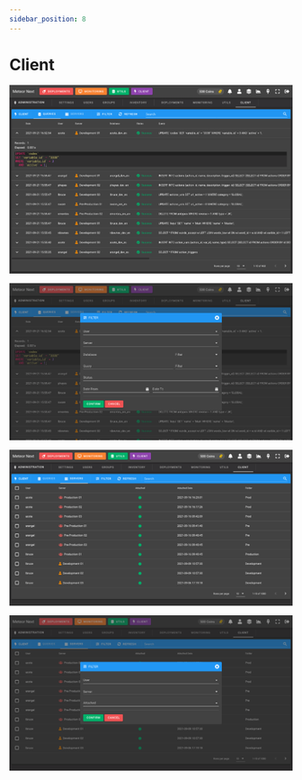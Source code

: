 ```yaml
---
sidebar_position: 8
---
```


# Client

![alt text](../../../assets/administration/admin-client-queries.png "Admin - Client - Queries")

![alt text](../../../assets/administration/admin-client-queries-filter.png "Admin - Client - Queries - Filter")

![alt text](../../../assets/administration/admin-client-servers.png "Admin - Client - Servers")

![alt text](../../../assets/administration/admin-client-servers-filter.png "Admin - Client - Servers - Filter")